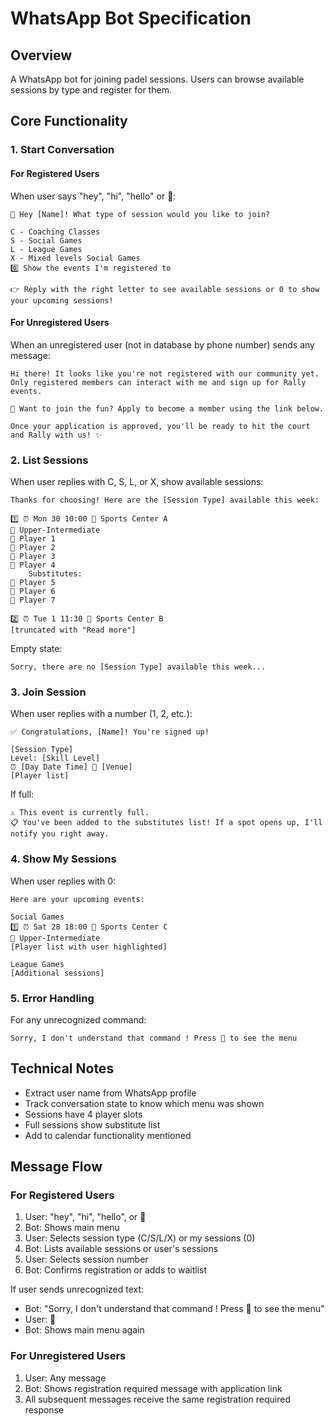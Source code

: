 # WhatsApp Bot Specification

## Overview
A WhatsApp bot for joining padel sessions. Users can browse available sessions by type and register for them.

## Core Functionality

### 1. Start Conversation

#### For Registered Users
When user says "hey", "hi", "hello" or 🎾:
```
👋 Hey [Name]! What type of session would you like to join?

C - Coaching Classes
S - Social Games
L - League Games
X - Mixed levels Social Games
0️⃣ Show the events I'm registered to

👉 Reply with the right letter to see available sessions or 0 to show your upcoming sessions!
```

#### For Unregistered Users
When an unregistered user (not in database by phone number) sends any message:
```
Hi there! It looks like you're not registered with our community yet. Only registered members can interact with me and sign up for Rally events.

🎾 Want to join the fun? Apply to become a member using the link below.

Once your application is approved, you'll be ready to hit the court and Rally with us! ✨
```

### 2. List Sessions
When user replies with C, S, L, or X, show available sessions:
```
Thanks for choosing! Here are the [Session Type] available this week:

1️⃣ ⏰ Mon 30 10:00 📍 Sports Center A 
🎯 Upper-Intermediate  
👤 Player 1
👤 Player 2
👤 Player 3
👤 Player 4  
    Substitutes:
🎾 Player 5
🎾 Player 6
🎾 Player 7 

2️⃣ ⏰ Tue 1 11:30 📍 Sports Center B 
[truncated with "Read more"]
```

Empty state:
```
Sorry, there are no [Session Type] available this week...
```

### 3. Join Session
When user replies with a number (1, 2, etc.):
```
✅ Congratulations, [Name]! You're signed up!

[Session Type]
Level: [Skill Level]
⏰ [Day Date Time] 📍 [Venue]
[Player list]
```

If full:
```
⚠️ This event is currently full.
📋 You've been added to the substitutes list! If a spot opens up, I'll notify you right away.
```

### 4. Show My Sessions
When user replies with 0:
```
Here are your upcoming events:

Social Games
1️⃣ ⏰ Sat 28 18:00 📍 Sports Center C
🎯 Upper-Intermediate
[Player list with user highlighted]

League Games
[Additional sessions]
```

### 5. Error Handling
For any unrecognized command:
```
Sorry, I don't understand that command ! Press 🎾 to see the menu
```

## Technical Notes

- Extract user name from WhatsApp profile
- Track conversation state to know which menu was shown
- Sessions have 4 player slots
- Full sessions show substitute list
- Add to calendar functionality mentioned

## Message Flow

### For Registered Users
1. User: "hey", "hi", "hello", or 🎾
2. Bot: Shows main menu
3. User: Selects session type (C/S/L/X) or my sessions (0)
4. Bot: Lists available sessions or user's sessions
5. User: Selects session number
6. Bot: Confirms registration or adds to waitlist

If user sends unrecognized text:
- Bot: "Sorry, I don't understand that command ! Press 🎾 to see the menu"
- User: 🎾
- Bot: Shows main menu again

### For Unregistered Users
1. User: Any message
2. Bot: Shows registration required message with application link
3. All subsequent messages receive the same registration required response